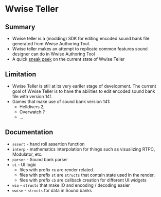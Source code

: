 # Wwise Teller

## Summary

- Wwise teller is a (modding) SDK for editing encoded sound bank file generated 
from Wwise Authoring Tool. 
- Wwise teller makes an attempt to replicate common features sound designer can 
do in Wwise Authoring Tool
- A quick [sneak peek](https://youtu.be/6QUBaiXEyTw) on the current state of 
Wwise Teller

## Limitation

- Wwise Teller is still at its very eariler stage of development. The current 
goal of Wwise Teller is to have the abilities to edit encoded sound bank file 
with version 141.
- Games that make use of sound bank version 141:
  - Helldivers 2,
  - Overwatch ?
  - ...

## Documentation

- `assert` - hand roll assertion function
- `interp` - mathematics interpolation for things such as visualizing RTPC, 
Modulator, etc.
- `parser` - Sound bank parser
- `ui` - UI logic
    - files with prefix `re` are render related.
    - files with prefix `st` are `structs` that contain state used in the render.
    - files with prefix `cb` are callback creation for different UI widgets
- `wio` - `structs` that make IO and encoding / decoding easier
- `wwise` - `structs` for data in Sound banks
